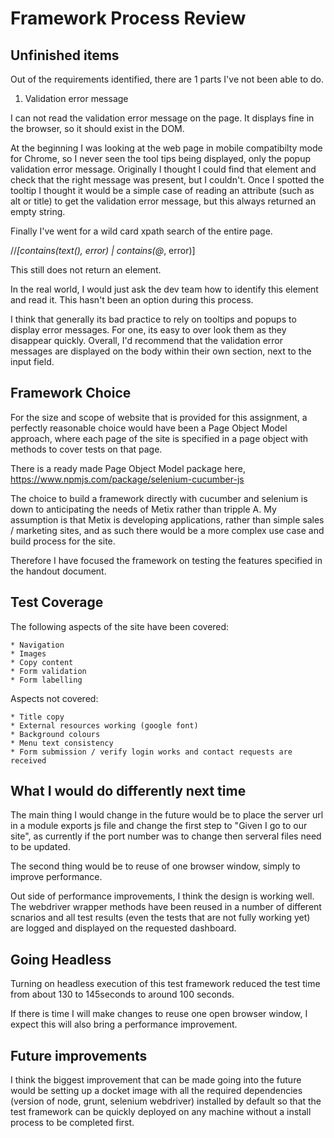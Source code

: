 # Framework Process Review

## Unfinished items

Out of the requirements identified, there are 1 parts I've not been able to do.

1. Validation error message

I can not read the validation error message on the page. It displays fine in the browser, so it should exist in the DOM.

At the beginning I was looking at the web page in mobile compatibilty mode for Chrome, so I never seen the tool tips being displayed, only the popup validation error message. Originally I thought I could find that element and check that the right message was present, but I couldn't. Once I spotted the tooltip I thought it would be a simple case of reading an attribute (such as alt or title) to get the validation error message, but this always returned an empty string.

Finally I've went for a wild card xpath search of the entire page.

//*[contains(text(), error) | contains(@*, error)]

This still does not return an element.

In the real world, I would just ask the dev team how to identify this element and read it. This hasn't been an option during this process.

I think that generally its bad practice to rely on tooltips and popups to display error messages. For one, its easy to over look them as they disappear quickly. Overall, I'd recommend that the validation error messages are displayed on the body within their own section, next to the input field.

## Framework Choice

For the size and scope of website that is provided for this assignment, a perfectly reasonable choice would have been a Page Object Model approach, where each page of the site is specified in a page object with methods to cover tests on that page.

There is a ready made Page Object Model package here, https://www.npmjs.com/package/selenium-cucumber-js

The choice to build a framework directly with cucumber and selenium is down to anticipating the needs of Metix rather than tripple A. My assumption is that Metix is developing applications, rather than simple sales / marketing sites, and as such there would be a more complex use case and build process for the site.

Therefore I have focused the framework on testing the features specified in the handout document.

## Test Coverage

The following aspects of the site have been covered:

	* Navigation
	* Images
	* Copy content
	* Form validation
	* Form labelling

Aspects not covered:

	* Title copy
	* External resources working (google font)
	* Background colours
	* Menu text consistency
	* Form submission / verify login works and contact requests are received

## What I would do differently next time

The main thing I would change in the future would be to place the server url in a module exports js file and change the first step to "Given I go to our site", as currently if the port number was to change then serveral files need to be updated.

The second thing would be to reuse of one browser window, simply to improve performance.

Out side of performance improvements, I think the design is working well. The webdriver wrapper methods have been reused in a number of different scnarios and all test results (even the tests that are not fully working yet) are logged and displayed on the requested dashboard.

## Going Headless

Turning on headless execution of this test framework reduced the test time from about 130 to 145seconds to around 100 seconds.

If there is time I will make changes to reuse one open browser window, I expect this will also bring a performance improvement.

## Future improvements

I think the biggest improvement that can be made going into the future would be setting up a docket image with all the required dependencies (version of node, grunt, selenium webdriver) installed by default so that the test framework can be quickly deployed on any machine without a install process to be completed first.